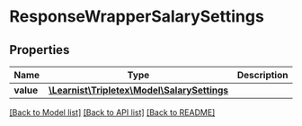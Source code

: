 # ResponseWrapperSalarySettings

## Properties
Name | Type | Description | Notes
------------ | ------------- | ------------- | -------------
**value** | [**\Learnist\Tripletex\Model\SalarySettings**](SalarySettings.md) |  | [optional] 

[[Back to Model list]](../../README.md#documentation-for-models) [[Back to API list]](../../README.md#documentation-for-api-endpoints) [[Back to README]](../../README.md)

